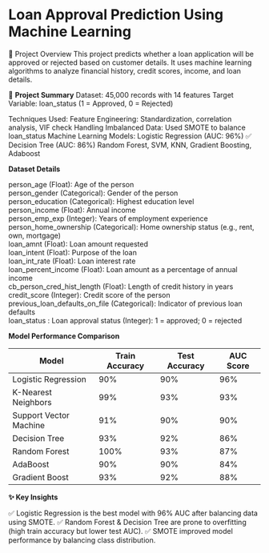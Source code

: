 # Loan Approval Prediction Using Machine Learning

📌 Project Overview
This project predicts whether a loan application will be approved or rejected based on customer details. It uses machine learning algorithms to analyze financial history, credit scores, income, and loan details.

🚀 **Project Summary**
Dataset: 45,000 records with 14 features
Target Variable: loan_status (1 = Approved, 0 = Rejected)

Techniques Used:
Feature Engineering: Standardization, correlation analysis, VIF check
Handling Imbalanced Data: Used SMOTE to balance loan_status
Machine Learning Models:
Logistic Regression (AUC: 96%) ✅
Decision Tree (AUC: 86%)
Random Forest, SVM, KNN, Gradient Boosting, Adaboost

**Dataset Details**

person_age (Float): Age of the person  
person_gender (Categorical): Gender of the person    
person_education (Categorical): Highest education level  
person_income (Float): Annual income  
person_emp_exp (Integer): Years of employment experience  
person_home_ownership (Categorical): Home ownership status (e.g., rent, own, mortgage)  
loan_amnt (Float): Loan amount requested  
loan_intent (Float): Purpose of the loan  
loan_int_rate (Float): Loan interest rate  
loan_percent_income (Float): Loan amount as a percentage of annual income  
cb_person_cred_hist_length (Float): Length of credit history in years  
credit_score (Integer): Credit score of the person  
previous_loan_defaults_on_file (Categorical): Indicator of previous loan defaults  
loan_status : Loan approval status (Integer): 1 = approved; 0 = rejected  

**Model Performance Comparison**

| Model                  | Train Accuracy | Test Accuracy | AUC Score |
|------------------------|---------------|--------------|-----------|
| Logistic Regression    | 90%           | 90%          | 96%       |
| K-Nearest Neighbors   | 99%           | 93%          | 93%       |
| Support Vector Machine | 91%           | 90%          | 90%       |
| Decision Tree         | 93%           | 92%          | 86%       |
| Random Forest        | 100%          | 93%          | 87%       |
| AdaBoost             | 90%           | 90%          | 84%       |
| Gradient Boost      | 93%           | 92%          | 88%       |

**✨ Key Insights**

✅ Logistic Regression is the best model with 96% AUC after balancing data using SMOTE.
✅ Random Forest & Decision Tree are prone to overfitting (high train accuracy but lower test AUC).
✅ SMOTE improved model performance by balancing class distribution.
